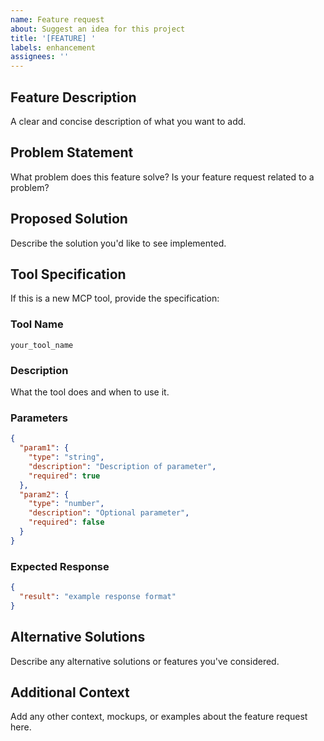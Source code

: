 ```yaml
---
name: Feature request
about: Suggest an idea for this project
title: '[FEATURE] '
labels: enhancement
assignees: ''
---
```


## Feature Description
A clear and concise description of what you want to add.

## Problem Statement
What problem does this feature solve? Is your feature request related to a problem?

## Proposed Solution
Describe the solution you'd like to see implemented.

## Tool Specification
If this is a new MCP tool, provide the specification:

### Tool Name
`your_tool_name`

### Description
What the tool does and when to use it.

### Parameters
```json
{
  "param1": {
    "type": "string",
    "description": "Description of parameter",
    "required": true
  },
  "param2": {
    "type": "number",
    "description": "Optional parameter",
    "required": false
  }
}
```

### Expected Response
```json
{
  "result": "example response format"
}
```

## Alternative Solutions
Describe any alternative solutions or features you've considered.

## Additional Context
Add any other context, mockups, or examples about the feature request here.

